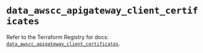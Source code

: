 # `data_awscc_apigateway_client_certificates`

Refer to the Terraform Registry for docs: [`data_awscc_apigateway_client_certificates`](https://registry.terraform.io/providers/hashicorp/awscc/0.70.0/docs/data-sources/apigateway_client_certificates).
